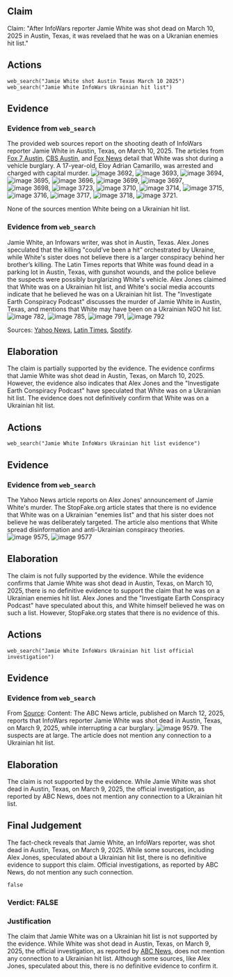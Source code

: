 ## Claim
Claim: "After InfoWars reporter Jamie White was shot dead on March 10, 2025 in Austin, Texas, it was revelaed that he was on a Ukranian enemies hit list."

## Actions
```
web_search("Jamie White shot Austin Texas March 10 2025")
web_search("Jamie White InfoWars Ukrainian hit list")
```

## Evidence
### Evidence from `web_search`
The provided web sources report on the shooting death of InfoWars reporter Jamie White in Austin, Texas, on March 10, 2025. The articles from [Fox 7 Austin](https://www.fox7austin.com/news/infowars-writer-shooting-austin-police-jamie-white), [CBS Austin](https://cbsaustin.com/news/local/teen-charged-with-capital-murder-in-shooting-death-of-infowars-reporter-in-austin), and [Fox News](https://www.foxnews.com/us/police-release-more-details-murder-infowars-reporter-jamie-white-search-suspects-continues) detail that White was shot during a vehicle burglary. A 17-year-old, Eloy Adrian Camarillo, was arrested and charged with capital murder. ![image 3692](media/2025-08-22_23-11-1755904299-521881.jpg), ![image 3693](media/2025-08-22_23-11-1755904300-736957.jpg), ![image 3694](media/2025-08-22_23-11-1755904301-018160.jpg), ![image 3695](media/2025-08-22_23-11-1755904301-138095.jpg), ![image 3696](media/2025-08-22_23-11-1755904301-344993.jpg), ![image 3699](media/2025-08-22_23-11-1755904303-637984.jpg), ![image 3697](media/2025-08-22_23-11-1755904303-103751.jpg), ![image 3698](media/2025-08-22_23-11-1755904303-435244.jpg), ![image 3723](media/2025-08-22_23-11-1755904317-709720.jpg), ![image 3710](media/2025-08-22_23-11-1755904312-533213.jpg), ![image 3714](media/2025-08-22_23-11-1755904313-321028.jpg), ![image 3715](media/2025-08-22_23-11-1755904313-492824.jpg), ![image 3716](media/2025-08-22_23-11-1755904313-742420.jpg), ![image 3717](media/2025-08-22_23-11-1755904313-914013.jpg), ![image 3718](media/2025-08-22_23-11-1755904314-071247.jpg), ![image 3721](media/2025-08-22_23-11-1755904314-580868.jpg).

None of the sources mention White being on a Ukrainian hit list.


### Evidence from `web_search`
Jamie White, an Infowars writer, was shot in Austin, Texas. Alex Jones speculated that the killing "could’ve been a hit” orchestrated by Ukraine, while White's sister does not believe there is a larger conspiracy behind her brother’s killing. The Latin Times reports that White was found dead in a parking lot in Austin, Texas, with gunshot wounds, and the police believe the suspects were possibly burglarizing White's vehicle. Alex Jones claimed that White was on a Ukrainian hit list, and White's social media accounts indicate that he believed he was on a Ukrainian hit list. The "Investigate Earth Conspiracy Podcast" discusses the murder of Jamie White in Austin, Texas, and mentions that White may have been on a Ukrainian NGO hit list. ![image 782](media/2025-08-06_17-59-1754503177-996984.jpg), ![image 785](media/2025-08-06_17-59-1754503188-956198.jpg), ![image 791](media/2025-08-06_17-59-1754503192-610125.jpg), ![image 792](media/2025-08-06_17-59-1754503192-751914.jpg)

Sources: [Yahoo News](https://www.yahoo.com/news/alex-jones-blames-globalists-infowars-182655321.html), [Latin Times](https://www.latintimes.com/infowars-reporter-assassinated-ukraine-outside-his-home-conspiracy-theorists-claim-578436), [Spotify](https://open.spotify.com/episode/68lCuEsLtFn17oEIQBQGEk).


## Elaboration
The claim is partially supported by the evidence. The evidence confirms that Jamie White was shot dead in Austin, Texas, on March 10, 2025. However, the evidence also indicates that Alex Jones and the "Investigate Earth Conspiracy Podcast" have speculated that White was on a Ukrainian hit list. The evidence does not definitively confirm that White was on a Ukrainian hit list.


## Actions
```
web_search("Jamie White InfoWars Ukrainian hit list evidence")
```

## Evidence
### Evidence from `web_search`
The Yahoo News article reports on Alex Jones' announcement of Jamie White's murder. The StopFake.org article states that there is no evidence that White was on a Ukrainian "enemies list" and that his sister does not believe he was deliberately targeted. The article also mentions that White spread disinformation and anti-Ukrainian conspiracy theories. ![image 9575](media/2025-08-30_22-14-1756592076-208028.jpg), ![image 9577](media/2025-08-30_22-14-1756592087-920902.jpg)


## Elaboration
The claim is not fully supported by the evidence. While the evidence confirms that Jamie White was shot dead in Austin, Texas, on March 10, 2025, there is no definitive evidence to support the claim that he was on a Ukrainian enemies hit list. Alex Jones and the "Investigate Earth Conspiracy Podcast" have speculated about this, and White himself believed he was on such a list. However, StopFake.org states that there is no evidence of this.


## Actions
```
web_search("Jamie White InfoWars Ukrainian hit list official investigation")
```

## Evidence
### Evidence from `web_search`
From [Source](https://abcnews.go.com/US/infowars-reporter-shot-dead-apartment-after-possibly-interrupting/story?id=119677965): 
Content: The ABC News article, published on March 12, 2025, reports that InfoWars reporter Jamie White was shot dead in Austin, Texas, on March 9, 2025, while interrupting a car burglary. ![image 9579](media/2025-08-30_22-15-1756592111-449594.jpg). The suspects are at large. The article does not mention any connection to a Ukrainian hit list.


## Elaboration
The claim is not supported by the evidence. While Jamie White was shot dead in Austin, Texas, on March 9, 2025, the official investigation, as reported by ABC News, does not mention any connection to a Ukrainian hit list.


## Final Judgement
The fact-check reveals that Jamie White, an InfoWars reporter, was shot dead in Austin, Texas, on March 9, 2025. While some sources, including Alex Jones, speculated about a Ukrainian hit list, there is no definitive evidence to support this claim. Official investigations, as reported by ABC News, do not mention any such connection.

`false`


### Verdict: FALSE

### Justification
The claim that Jamie White was on a Ukrainian hit list is not supported by the evidence. While White was shot dead in Austin, Texas, on March 9, 2025, the official investigation, as reported by [ABC News](https://abcnews.go.com/US/infowars-reporter-shot-dead-apartment-after-possibly-interrupting/story?id=119677965), does not mention any connection to a Ukrainian hit list. Although some sources, like Alex Jones, speculated about this, there is no definitive evidence to confirm it.
